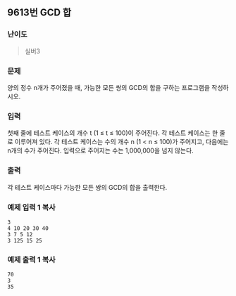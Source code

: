 ## 9613번 GCD 합

### 난이도

> 실버3

### 문제

양의 정수 n개가 주어졌을 때, 가능한 모든 쌍의 GCD의 합을 구하는 프로그램을 작성하시오.

### 입력

첫째 줄에 테스트 케이스의 개수 t (1 ≤ t ≤ 100)이 주어진다. 각 테스트 케이스는 한 줄로 이루어져 있다. 각 테스트 케이스는 수의 개수 n (1 < n ≤ 100)가 주어지고, 다음에는 n개의 수가 주어진다. 입력으로 주어지는 수는 1,000,000을 넘지 않는다.

### 출력

각 테스트 케이스마다 가능한 모든 쌍의 GCD의 합을 출력한다.

### 예제 입력 1 복사

```
3
4 10 20 30 40
3 7 5 12
3 125 15 25
```

### 예제 출력 1 복사

```
70
3
35
```

